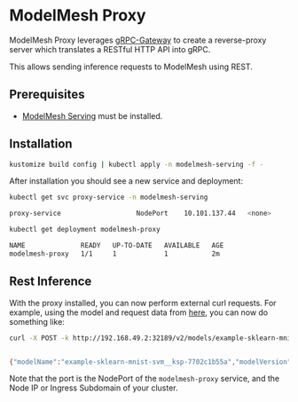 # ModelMesh Proxy

ModelMesh Proxy leverages [gRPC-Gateway](https://github.com/grpc-ecosystem/grpc-gateway) to create a reverse-proxy server which translates a RESTful HTTP API into gRPC.

This allows sending inference requests to ModelMesh using REST.


## Prerequisites

- [ModelMesh Serving](https://github.com/kserve/modelmesh-serving) must be installed.

## Installation

```bash
kustomize build config | kubectl apply -n modelmesh-serving -f -
```

After installation you should see a new service and deployment:

```bash
kubectl get svc proxy-service -n modelmesh-serving

proxy-service                   NodePort    10.101.137.44   <none>        8080:32189/TCP      2m
```

```bash
kubectl get deployment modelmesh-proxy

NAME              READY   UP-TO-DATE   AVAILABLE   AGE
modelmesh-proxy   1/1     1            1           2m
```

## Rest Inference

With the proxy installed, you can now perform external curl requests. For example, using the model and request data
from [here](https://github.com/kserve/modelmesh-serving/tree/main/docs#3-perform-a-grpc-inference-request), you can
now do something like:

```bash
curl -X POST -k http://192.168.49.2:32189/v2/models/example-sklearn-mnist-svm/infer -d '{ "inputs": [{ "name": "predict", "shape": [1, 64], "datatype": "FP32", "contents": { "fp32_contents": [0.0, 0.0, 1.0, 11.0, 14.0, 15.0, 3.0, 0.0, 0.0, 1.0, 13.0, 16.0, 12.0, 16.0, 8.0, 0.0, 0.0, 8.0, 16.0, 4.0, 6.0, 16.0, 5.0, 0.0, 0.0, 5.0, 15.0, 11.0, 13.0, 14.0, 0.0, 0.0, 0.0, 0.0, 2.0, 12.0, 16.0, 13.0, 0.0, 0.0, 0.0, 0.0, 0.0, 13.0, 16.0, 16.0, 6.0, 0.0, 0.0, 0.0, 0.0, 16.0, 16.0, 16.0, 7.0, 0.0, 0.0, 0.0, 0.0, 11.0, 13.0, 12.0, 1.0, 0.0] }}]}'


{"modelName":"example-sklearn-mnist-svm__ksp-7702c1b55a","modelVersion":"","id":"","parameters":{},"outputs":[{"name":"predict","datatype":"FP32","shape":["1"],"parameters":{},"contents":{"boolContents":[],"intContents":[],"int64Contents":[],"uintContents":[],"uint64Contents":[],"fp32Contents":[8],"fp64Contents":[],"bytesContents":[]}}],"rawOutputContents":[]}
```

Note that the port is the NodePort of the `modelmesh-proxy` service, and the Node IP or Ingress Subdomain of your cluster.

